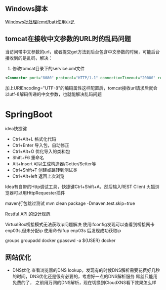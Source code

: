 
## Windows脚本

[Windows批处理(cmd/bat)使用小记](https://www.zybuluo.com/yangfch3/note/338252)

## tomcat在接收中文参数的URL时的乱码问题
当访问带中文参数的url，或者提交get方法到后台包含中文参数的时候，可能后台接收到的是乱码，解决：
1. 修改tomcat目录下的service.xml文件
```xml
<Connector port="8080" protocol="HTTP/1.1" connectionTimeout="20000" redirectPort="8443" URIEncoding="UTF-8" />
```
加上URIEncoding="UTF-8"的编码属性这样配置后，tomcat接收url请求后就会以utf-8解码传递的中文参数，也就能解决乱码问题

# SpringBoot

idea快捷键
- Ctrl+Alt+L 格式化代码
- Ctrl+Enter 导入包，自动修正
- Ctrl+Alt+O 优化导入的类和包
- Shift+F6 重命名
- Alt+Insert 可以生成构造器/Getter/Setter等
- Ctrl+Shift+T 创建或跳转到测试类
- Ctrl+Alt+left 返回上次浏览

Idea有自带的Http调试工具，快捷键Ctrl+Shift+A，然后输入REST Client
火狐浏览器可以用HttpRequester插件

maven打包跳过测试
mvn clean package -Dmaven.test.skip=true

[Restful API 的设计规范](http://novoland.github.io/%E8%AE%BE%E8%AE%A1/2015/08/17/Restful%20API%20%E7%9A%84%E8%AE%BE%E8%AE%A1%E8%A7%84%E8%8C%83.html)


VirtualBox桥接模式无法获取ip问题解决
使用ifconfig发现可以查看到桥接网卡enp03s,但未分配ip
使用命令ifup enp03s 后发现成功获取ip

groups
groupadd docker
gpasswd -a ${USER} docker

## 网站优化
- DNS优化
查看浏览器的DNS lookup，发现有的时候DNS解析需要花费好几秒的时间，DNS优化还是很有必要的，考虑好一点的DNS解析服务
屌丝只能用免费的了， 之前用万网的DNS解析，现在切换到CloudXNS看下效果怎么样

